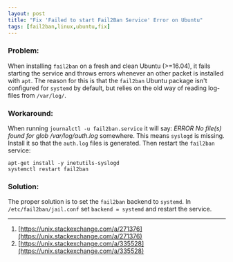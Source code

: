 ```yaml
---
layout: post
title: "Fix 'Failed to start Fail2Ban Service' Error on Ubuntu"
tags: [fail2ban,linux,ubuntu,fix]
---
```


### Problem:
When installing `fail2ban` on a fresh and clean Ubuntu (>=16.04), it fails starting the service and throws errors whenever an other packet is installed with `apt`. The reason for this is that the `fail2ban` Ubuntu package isn't configured for `systemd` by default, but relies on the old way of reading log-files from `/var/log/`.

### Workaround:
When running `journalctl -u fail2ban.service` it will say: *ERROR  No file(s) found for glob /var/log/auth.log* somewhere.
This means `syslogd` is missing. Install it so that the `auth.log` files is generated. Then restart the `fail2ban` service:

```
apt-get install -y inetutils-syslogd
systemctl restart fail2ban
```

### Solution:
The proper solution is to set the `fail2ban` backend to `systemd`.
In `/etc/fail2ban/jail.conf` set `backend = systemd` and restart the service.

---
1. [https://unix.stackexchange.com/a/271376](https://unix.stackexchange.com/a/271376)
2. [https://unix.stackexchange.com/a/335528](https://unix.stackexchange.com/a/335528)
